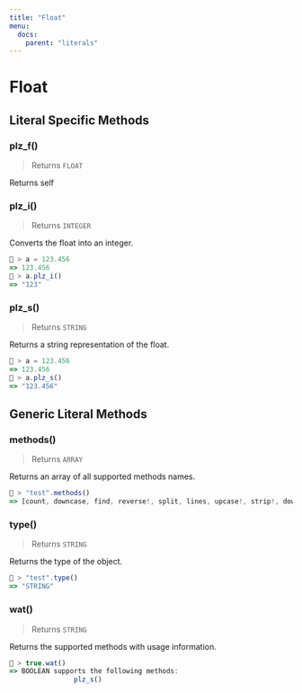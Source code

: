 ```yaml
---
title: "Float"
menu:
  docs:
    parent: "literals"
---
```

# Float




## Literal Specific Methods

### plz_f()
> Returns `FLOAT`

Returns self



### plz_i()
> Returns `INTEGER`

Converts the float into an integer.


```js
🚀 > a = 123.456
=> 123.456
🚀 > a.plz_i()
=> "123"
```


### plz_s()
> Returns `STRING`

Returns a string representation of the float.


```js
🚀 > a = 123.456
=> 123.456
🚀 > a.plz_s()
=> "123.456"
```



## Generic Literal Methods

### methods()
> Returns `ARRAY`

Returns an array of all supported methods names.

```js
🚀 > "test".methods()
=> [count, downcase, find, reverse!, split, lines, upcase!, strip!, downcase!, size, plz_i, replace, reverse, strip, upcase]
```

### type()
> Returns `STRING`

Returns the type of the object.

```js
🚀 > "test".type()
=> "STRING"
```

### wat()
> Returns `STRING`

Returns the supported methods with usage information.

```js
🚀 > true.wat()
=> BOOLEAN supports the following methods:
				plz_s()
```
